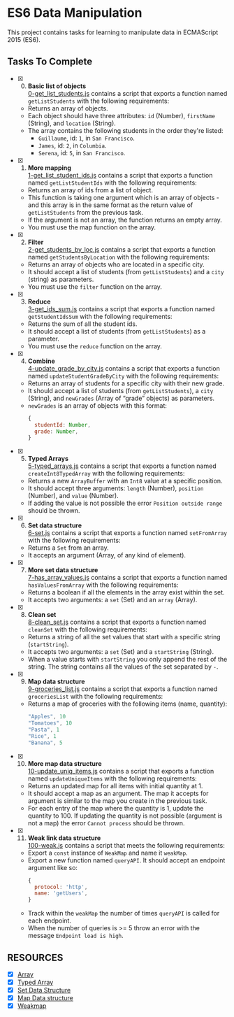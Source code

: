 # ES6 Data Manipulation

This project contains tasks for learning to manipulate data in ECMAScript 2015 (ES6).

## Tasks To Complete

+ [x] 0. **Basic list of objects**<br/>[0-get_list_students.js](0-get_list_students.js) contains a script that exports a function named `getListStudents` with the following requirements:
    + Returns an array of objects.
    + Each object should have three attributes: `id` (Number), `firstName` (String), and `location` (String).
    + The array contains the following students in the order they're listed:
        + `Guillaume`, id: `1`, in `San Francisco`.
        + `James`, id: `2`, in `Columbia`.
        + `Serena`, id: `5`, in `San Francisco`.

+ [x] 1. **More mapping**<br/>[1-get_list_student_ids.js](1-get_list_student_ids.js) contains a script that exports a function named `getListStudentIds` with the following requirements:
    + Returns an array of ids from a list of object.
    + This function is taking one argument which is an array of objects - and this array is in the same format as the return value of `getListStudents` from the previous task.
    + If the argument is not an array, the function returns an empty array.
    + You must use the map function on the array.

+ [x] 2. **Filter**<br/>[2-get_students_by_loc.js](2-get_students_by_loc.js) contains a script that exports a function named `getStudentsByLocation` with the following requirements:
    + Returns an array of objects who are located in a specific city.
    + It should accept a list of students (from `getListStudents`) and a `city` (string) as parameters.
    + You must use the `filter` function on the array.

+ [x] 3. **Reduce**<br/>[3-get_ids_sum.js](3-get_ids_sum.js) contains a script that exports a function named `getStudentIdsSum` with the following requirements:
    + Returns the sum of all the student ids.
    + It should accept a list of students (from `getListStudents`) as a parameter.
    + You must use the `reduce` function on the array.

+ [x] 4. **Combine**<br/>[4-update_grade_by_city.js](4-update_grade_by_city.js) contains a script that exports a function named `updateStudentGradeByCity` with the following requirements:
    + Returns an array of students for a specific city with their new grade.
    + It should accept a list of students (from `getListStudents`), a `city` (String), and `newGrades` (Array of “grade” objects) as parameters.
    + `newGrades` is an array of objects with this format:
      ```js
      {
        studentId: Number,
        grade: Number,
      }
      ```

+ [x] 5. **Typed Arrays**<br/>[5-typed_arrays.js](5-typed_arrays.js) contains a script that exports a function named `createInt8TypedArray` with the following requirements:
    + Returns a new `ArrayBuffer` with an `Int8` value at a specific position.
    + It should accept three arguments: `length` (Number), `position` (Number), and `value` (Number).
    + If adding the value is not possible the error `Position outside range` should be thrown.

+ [x] 6. **Set data structure**<br/>[6-set.js](6-set.js) contains a script that exports a function named `setFromArray` with the following requirements:
    + Returns a `Set` from an array.
    + It accepts an argument (Array, of any kind of element).

+ [x] 7. **More set data structure**<br/>[7-has_array_values.js](7-has_array_values.js) contains a script that exports a function named `hasValuesFromArray` with the following requirements:
    + Returns a boolean if all the elements in the array exist within the set.
    + It accepts two arguments: a `set` (Set) and an `array` (Array).

+ [x] 8. **Clean set**<br/>[8-clean_set.js](8-clean_set.js) contains a script that exports a function named `cleanSet` with the following requirements:
    + Returns a string of all the set values that start with a specific string (`startString`).
    + It accepts two arguments: a `set` (Set) and a `startString` (String).
    + When a value starts with `startString` you only append the rest of the string. The string contains all the values of the set separated by `-`.

+ [x] 9. **Map data structure**<br/>[9-groceries_list.js](9-groceries_list.js) contains a script that exports a function named `groceriesList` with the following requirements:
    + Returns a map of groceries with the following items (name, quantity):
      ```cs
      "Apples", 10
      "Tomatoes", 10
      "Pasta", 1
      "Rice", 1
      "Banana", 5
      ```

+ [x] 10. **More map data structure**<br/>[10-update_uniq_items.js](10-update_uniq_items.js) contains a script that exports a function named `updateUniqueItems` with the following requirements:
    + Returns an updated map for all items with initial quantity at 1.
    + It should accept a map as an argument. The map it accepts for argument is similar to the map you create in the previous task.
    + For each entry of the map where the quantity is 1, update the quantity to 100. If updating the quantity is not possible (argument is not a map) the error `Cannot process` should be thrown.

+ [x] 11. **Weak link data structure**<br/>[100-weak.js](100-weak.js) contains a script that meets the following requirements:
    + Export a `const` instance of `WeakMap` and name it `weakMap`.
    + Export a new function named `queryAPI`. It should accept an endpoint argument like so:
      ```js
      {
        protocol: 'http',
        name: 'getUsers',
      }
      ```
    + Track within the `weakMap` the number of times `queryAPI` is called for each endpoint.
    + When the number of queries is >= 5 throw an error with the message `Endpoint load is high`.

## RESOURCES
+ [x] [Array](https://intranet.alxswe.com/rltoken/bcXqK1IaIHtrZ45sv0RxsQ)
+ [x] [Typed Array](https://intranet.alxswe.com/rltoken/YZ5RtzAPTaWtF00MYbXuVw)
+ [x] [Set Data Structure](https://intranet.alxswe.com/rltoken/Ch8vq39y9QnlTMr8CymgEg)
+ [x] [Map Data structure](https://intranet.alxswe.com/rltoken/W29MV3f8Ii4HmeJSALNIpw)
+ [x] [Weakmap](https://intranet.alxswe.com/rltoken/pSetFVFeIR660GPE0flPdg)  